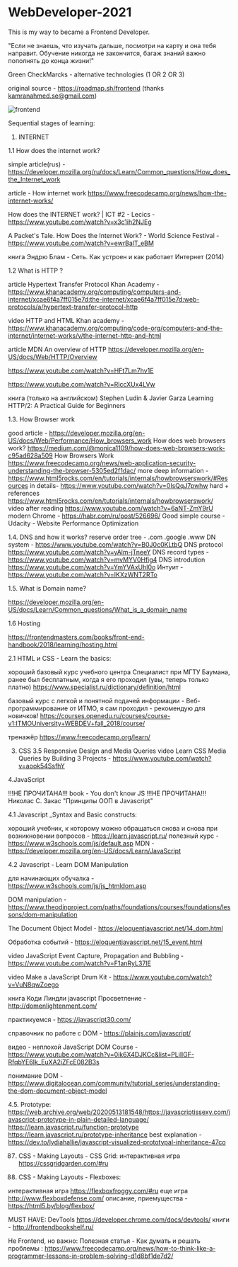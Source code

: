 # WebDeveloper-2021

This is my way to became a Frontend Developer.

"Если не знаешь, что изучать дальше, посмотри на карту и она тебя направит. 
Обучение никогда не закончится, багаж знаний важно пополнять до конца жизни!"

Green CheckMarcks - alternative technologies (1 OR 2 OR 3)

original source - https://roadmap.sh/frontend (thanks <kamranahmed.se@gmail.com>)

![frontend](https://user-images.githubusercontent.com/34003808/113473562-aa140f00-9483-11eb-8adf-c942de35b5d4.png)

Sequential stages of learning:
1. INTERNET

1.1 How does the internet work?


simple article(rus) - https://developer.mozilla.org/ru/docs/Learn/Common_questions/How_does_the_Internet_work 

article - How internet work https://www.freecodecamp.org/news/how-the-internet-works/

 How does the INTERNET work? | ICT #2 - Lecics -  https://www.youtube.com/watch?v=x3c1ih2NJEg 
 
 A Packet's Tale. How Does the Internet Work? - World Science Festival - https://www.youtube.com/watch?v=ewrBalT_eBM 
 
 книга Эндрю Блам - Сеть. Как устроен и как работает Интернет (2014)
 
 1.2 What is HTTP ?
 
article Hypertext Transfer Protocol Khan Academy - https://www.khanacademy.org/computing/computers-and-internet/xcae6f4a7ff015e7d:the-internet/xcae6f4a7ff015e7d:web-protocols/a/hypertext-transfer-protocol-http
 
 video HTTP and HTML Khan academy - https://www.khanacademy.org/computing/code-org/computers-and-the-internet/internet-works/v/the-internet-http-and-html
 
 article MDN An overview of HTTP https://developer.mozilla.org/en-US/docs/Web/HTTP/Overview
 
 https://www.youtube.com/watch?v=HFt7Lm7hv1E
 
 https://www.youtube.com/watch?v=RlccXUx4LVw
 
 книга (только на английском) Stephen Ludin & Javier Garza Learning HTTP/2: A Practical Guide for Beginners
 
 1.3. How Browser work
 
 good article - https://developer.mozilla.org/en-US/docs/Web/Performance/How_browsers_work
 How does web browsers work?  https://medium.com/@monica1109/how-does-web-browsers-work-c95ad628a509
 How Browsers Work https://www.freecodecamp.org/news/web-application-security-understanding-the-browser-5305ed2f1dac/
 more deep information - https://www.html5rocks.com/en/tutorials/internals/howbrowserswork/#Resources
 in details-  https://www.youtube.com/watch?v=0IsQqJ7pwhw
 hard + references https://www.html5rocks.com/en/tutorials/internals/howbrowserswork/
 video after reading https://www.youtube.com/watch?v=6aNT-ZmY9rU
 modern Chrome - https://habr.com/ru/post/526696/
 Good simple course - Udacity - Website Performance Optimization
 
 1.4. DNS and how it works?
 reserve order tree - .com .google .www
 DN system - https://www.youtube.com/watch?v=B0J0c0KLtbQ
 DNS protocol https://www.youtube.com/watch?v=yAlm-jTneeY
 DNS record types - https://www.youtube.com/watch?v=mvMYV0Hfig4
 DNS introdution https://www.youtube.com/watch?v=YmYVAxUhl0o
 Интуит - https://www.youtube.com/watch?v=IKXzWNT2RTo
 
 1.5. What is Domain name?
 
 https://developer.mozilla.org/en-US/docs/Learn/Common_questions/What_is_a_domain_name
 
 1.6 Hosting
 
 
https://frontendmasters.com/books/front-end-handbook/2018/learning/hosting.html

2.1 HTML и CSS - Learn the basics:

хороший базовый курс учебного центра Специалист при МГТУ Баумана, ранее был бесплатным, когда я его проходил (увы, теперь только платно) 
https://www.specialist.ru/dictionary/definition/html

базовый курс с легкой и понятной подачей информации -  Веб-программирование от ИТМО, я сам проходил - рекомендую для новичков! https://courses.openedu.ru/courses/course-v1:ITMOUniversity+WEBDEV+fall_2018/course/

тренажёр https://www.freecodecamp.org/learn/

3. CSS
3.5 Responsive Design and Media Queries
video Learn CSS Media Queries by Building 3 Projects - https://www.youtube.com/watch?v=aook54SsfhY

4.JavaScript

!!!НЕ ПРОЧИТАНА!!! book - You don't know JS 
!!!НЕ ПРОЧИТАНА!!! Николас С. Закас "Принципы ООП в Javascript"

4.1 Javascript _Syntax and Basic constructs:

хороший учебник, к которому можно обращаться снова и снова при возникновении вопросов - https://learn.javascript.ru/ 
полезный курс - https://www.w3schools.com/js/default.asp
MDN - https://developer.mozilla.org/en-US/docs/Learn/JavaScript

4.2 Javascript - Learn DOM Manipulation

для начинающих обучалка - https://www.w3schools.com/js/js_htmldom.asp

DOM manipulation - https://www.theodinproject.com/paths/foundations/courses/foundations/lessons/dom-manipulation

The Document Object Model  - https://eloquentjavascript.net/14_dom.html

Обработка событий - https://eloquentjavascript.net/15_event.html

video JavaScript Event Capture, Propagation and Bubbling - https://www.youtube.com/watch?v=F1anRyL37lE

video Make a JavaScript Drum Kit - https://www.youtube.com/watch?v=VuN8qwZoego

книга Коди Линдли javascript Просветление - http://domenlightenment.com/

практикуемся - https://javascript30.com/

справочник по работе с DOM - https://plainjs.com/javascript/

видео - неплохой JavaScript DOM Course - https://www.youtube.com/watch?v=0ik6X4DJKCc&list=PLillGF-RfqbYE6Ik_EuXA2iZFcE082B3s

понимание DOM - https://www.digitalocean.com/community/tutorial_series/understanding-the-dom-document-object-model

4.5.
Prototype:
https://web.archive.org/web/20200513181548/https://javascriptissexy.com/javascript-prototype-in-plain-detailed-language/
https://learn.javascript.ru/function-prototype
https://learn.javascript.ru/prototype-inheritance
best explanation - https://dev.to/lydiahallie/javascript-visualized-prototypal-inheritance-47co

87. CSS - Making Layouts - CSS Grid:
интерактивная игра https://cssgridgarden.com/#ru

88. CSS - Making Layouts - Flexboxes:

интерактивная игра https://flexboxfroggy.com/#ru
еще игра
http://www.flexboxdefense.com/
описание, приемущества - https://html5.by/blog/flexbox/

MUST HAVE:
DevTools https://developer.chrome.com/docs/devtools/
книги - http://frontendbookshelf.ru/

Не Frontend, но важно:
Полезная статья - Как думать и решать проблемы :
https://www.freecodecamp.org/news/how-to-think-like-a-programmer-lessons-in-problem-solving-d1d8bf1de7d2/


